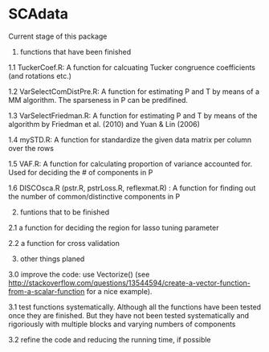 

# SCAdata

Current stage of this package

1. functions that have been finished

  1.1 TuckerCoef.R: A function for calcuating Tucker congruence coefficients (and rotations etc.)
  
  1.2 VarSelectComDistPre.R: A function for estimating P and T by means of a MM algorithm. The sparseness in P can be predifined. 
  
  1.3 VarSelectFriedman.R: A function for estimating P and T by means of the algorithm by Friedman et al. (2010) and Yuan & Lin (2006)
  
  1.4 mySTD.R: A function for standardize the given data matrix per column over the rows
  
  1.5 VAF.R: A function for calculating proportion of variance accounted for. Used for deciding the # of components in P
  
  1.6 DISCOsca.R (pstr.R, pstrLoss.R, reflexmat.R) : A function for finding out the number of common/distinctive components in P
  
2. funtions that to be finished

  2.1 a function for deciding the region for lasso tuning parameter
  
  2.2 a function for cross validation
  
3. other things planed

  3.0 improve the code: use Vectorize() (see http://stackoverflow.com/questions/13544594/create-a-vector-function-from-a-scalar-function for a nice example).

  3.1 test functions systematically. Although all the functions have been tested once they are finished. But they have not been tested systematically and rigoriously with multiple blocks and varying numbers of components
  
  3.2 refine the code and reducing the running time, if possible
  
  
